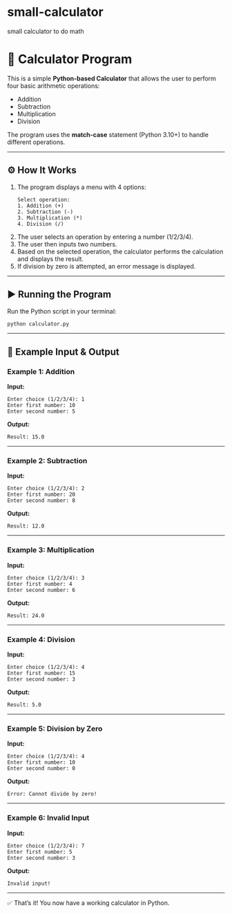 # small-calculator
small calculator to do math
# 📘 Calculator Program  

This is a simple **Python-based Calculator** that allows the user to perform four basic arithmetic operations:  
- Addition  
- Subtraction  
- Multiplication  
- Division  

The program uses the **match-case** statement (Python 3.10+) to handle different operations.  

---

## ⚙️ How It Works  

1. The program displays a menu with 4 options:  
   ```
   Select operation:
   1. Addition (+)
   2. Subtraction (-)
   3. Multiplication (*)
   4. Division (/)
   ```
2. The user selects an operation by entering a number (1/2/3/4).  
3. The user then inputs two numbers.  
4. Based on the selected operation, the calculator performs the calculation and displays the result.  
5. If division by zero is attempted, an error message is displayed.  

---

## ▶️ Running the Program  

Run the Python script in your terminal:  

```bash
python calculator.py
```

---

## 📝 Example Input & Output  

### Example 1: Addition
**Input:**  
```
Enter choice (1/2/3/4): 1
Enter first number: 10
Enter second number: 5
```

**Output:**  
```
Result: 15.0
```

---

### Example 2: Subtraction
**Input:**  
```
Enter choice (1/2/3/4): 2
Enter first number: 20
Enter second number: 8
```

**Output:**  
```
Result: 12.0
```

---

### Example 3: Multiplication
**Input:**  
```
Enter choice (1/2/3/4): 3
Enter first number: 4
Enter second number: 6
```

**Output:**  
```
Result: 24.0
```

---

### Example 4: Division
**Input:**  
```
Enter choice (1/2/3/4): 4
Enter first number: 15
Enter second number: 3
```

**Output:**  
```
Result: 5.0
```

---

### Example 5: Division by Zero
**Input:**  
```
Enter choice (1/2/3/4): 4
Enter first number: 10
Enter second number: 0
```

**Output:**  
```
Error: Cannot divide by zero!
```

---

### Example 6: Invalid Input
**Input:**  
```
Enter choice (1/2/3/4): 7
Enter first number: 5
Enter second number: 3
```

**Output:**  
```
Invalid input!
```

---

✅ That’s it! You now have a working calculator in Python.
